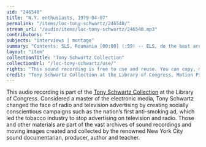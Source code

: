 ```yaml
---
uid: "246540"
title: "N.Y. enthusiasts, 1979-04-07"
permalink: "/items/loc-tony-schwartz/246540/"
stream_url: "/audio/items/loc-tony-schwartz/246540.mp3"
contributors: ""
subjects: "interviews | montage"
summary: "Contents: SLS, Roumania [00:00] (:59) -- ELS, do the best around you [1:00] (:28) -- Attitudes toward subway [1:30] (:20) -- Attitudes toward subway, 1959 (:22) -- Hans Hacker to Meyer Berger, 1954 [2:13] (:22) -- Meyer Berger, 1954 [2:36] (:37) -- American airliner spot [3:15] (:45) -- Alex Scourby, Banks of Missouri by Watt Whitteman [4:00] (:18) -- Will Geer : a child went forth [4:20] (:18)."
layout: "item"
collectionTitle: "Tony Schwartz Collection"
collectionUrl: "/loc-tony-schwartz/use/"
rights: "This sound recording is free to use and reuse. You can copy, modify, distribute and perform the work, even for commercial purposes, all without asking permission. Attribution is recommended but not required."
credit: "Tony Schwartz Collection at the Library of Congress, Motion Picture, Broadcasting and Recorded Sound Division."
---
```


This audio recording is part of the [Tony Schwartz Collection](https://www.loc.gov/rr/record/schwartzcollection.html) at the Library of Congress. Considered a master of the electronic media, Tony Schwartz changed the face of radio and television advertising by creating socially conscientious campaigns such as the nation’s first anti-smoking ad, which led the tobacco industry to stop advertising on television and radio. Those and other materials are part of the vast archives of sound recordings and moving images created and collected by the renowned New York City sound documentarian, producer, author and teacher.
